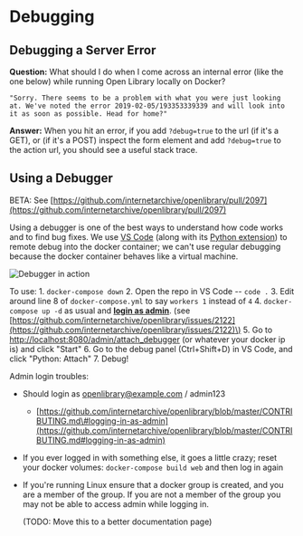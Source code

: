 # Debugging

## Debugging a Server Error

**Question:** What should I do when I come across an internal error \(like the one below\) while running Open Library locally on Docker?

```text
"Sorry. There seems to be a problem with what you were just looking at. We've noted the error 2019-02-05/193353339339 and will look into it as soon as possible. Head for home?"
```

**Answer:** When you hit an error, if you add `?debug=true` to the url \(if it's a GET\), or \(if it's a POST\) inspect the form element and add `?debug=true` to the action url, you should see a useful stack trace.

## Using a Debugger

BETA: See [https://github.com/internetarchive/openlibrary/pull/2097](https://github.com/internetarchive/openlibrary/pull/2097)

Using a debugger is one of the best ways to understand how code works and to find bug fixes. We use [VS Code](https://code.visualstudio.com/) \(along with its [Python extension](https://marketplace.visualstudio.com/items?itemName=ms-python.python)\) to remote debug into the docker container; we can't use regular debugging because the docker container behaves like a virtual machine.

![Debugger in action](https://user-images.githubusercontent.com/6251786/56706388-bd889e00-66e2-11e9-9d9b-449f0458305a.gif)

To use: 1. `docker-compose down` 2. Open the repo in VS Code -- `code .` 3. Edit around line 8 of `docker-compose.yml` to say `workers 1` instead of `4` 4. `docker-compose up -d` as usual and [**login as admin**](https://github.com/internetarchive/openlibrary/wiki/Getting-Started#logging-in). \(see [https://github.com/internetarchive/openlibrary/issues/2122](https://github.com/internetarchive/openlibrary/issues/2122)\) 5. Go to [http://localhost:8080/admin/attach\_debugger](http://localhost:8080/admin/attach_debugger) \(or whatever your docker ip is\) and click "Start" 6. Go to the debug panel \(Ctrl+Shift+D\) in VS Code, and click "Python: Attach" 7. Debug!

Admin login troubles:

* Should login as openlibrary@example.com / admin123
  * [https://github.com/internetarchive/openlibrary/blob/master/CONTRIBUTING.md\#logging-in-as-admin](https://github.com/internetarchive/openlibrary/blob/master/CONTRIBUTING.md#logging-in-as-admin)
* If you ever logged in with something else, it goes a little crazy; reset your docker volumes: `docker-compose build web` and then log in again
* If you're running Linux ensure that a docker group is created, and you are a member of the group. If you are not a member of the group you may not be able to access admin while logging in.

  \(TODO: Move this to a better documentation page\)

